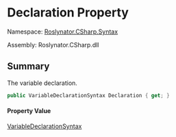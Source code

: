 # Declaration Property

Namespace: [Roslynator.CSharp.Syntax](../../README.md)

Assembly: Roslynator\.CSharp\.dll

## Summary

The variable declaration\.

```csharp
public VariableDeclarationSyntax Declaration { get; }
```

#### Property Value

[VariableDeclarationSyntax](https://docs.microsoft.com/en-us/dotnet/api/microsoft.codeanalysis.csharp.syntax.variabledeclarationsyntax)


